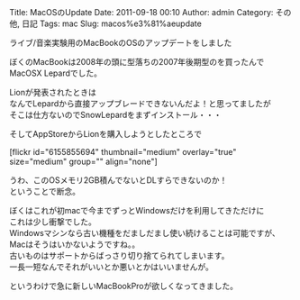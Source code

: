Title: MacOSのUpdate
Date: 2011-09-18 00:10
Author: admin
Category: その他, 日記
Tags: mac
Slug: macos%e3%81%aeupdate

ライブ/音楽実験用のMacBookのOSのアップデートをしました

ぼくのMacBookは2008年の頭に型落ちの2007年後期型のを買ったんで  
MacOSX Lepardでした。

Lionが発表されたときは  
なんでLepardから直接アップブレードできないんだよ！と思ってましたが  
そこは仕方ないのでSnowLepardをまずインストール・・・

そしてAppStoreからLionを購入しようとしたところで

[flickr id="6155855694" thumbnail="medium" overlay="true" size="medium"
group="" align="none"]

うわ、このOSメモリ2GB積んでないとDLすらできないのか！  
ということで断念。

ぼくはこれが初macで今までずっとWindowsだけを利用してきただけに  
これは少し衝撃でした。  
Windowsマシンなら古い機種をだましだまし使い続けることは可能ですが、  
Macはそうはいかないようですね。。  
古いものはサポートからばっさり切り捨てられてしまいます。  
一長一短なんでそれがいいとか悪いとかはいいませんが。

というわけで急に新しいMacBookProが欲しくなってきました。

